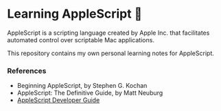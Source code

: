 # Learning AppleScript 

AppleScript is a scripting language created by Apple Inc. that facilitates automated control over scriptable Mac applications.

This repository contains my own personal learning notes for AppleScript. 

### References
* Beginning AppleScript, by Stephen G. Kochan
* AppleScript: The Definitive Guide, by Matt Neuburg
* <a href="https://developer.apple.com/library/archive/documentation/AppleScript/Conceptual/AppleScriptLangGuide/introduction/ASLR_intro.html">AppleScript Developer Guide </a>
